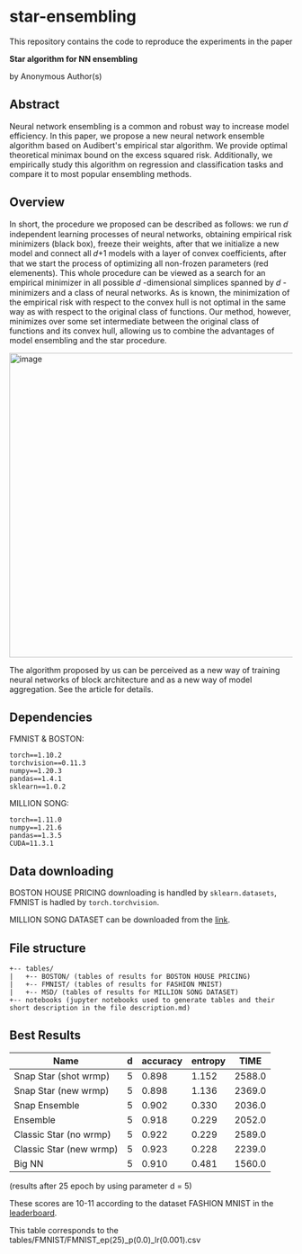 # star-ensembling

This repository contains the code to reproduce the experiments in the paper

**Star algorithm for NN ensembling**

by Anonymous Author(s)

## Abstract

Neural network ensembling is a common and robust way to increase model efficiency. In this paper, we propose a new neural network ensemble algorithm based on Audibert's empirical star algorithm. We provide optimal theoretical minimax bound on the excess squared risk. Additionally, we empirically study this algorithm on regression and classification tasks and compare it to most popular ensembling methods.

## Overview

In short, the procedure we proposed can be described as follows: we run  𝑑  independent learning processes of neural networks, obtaining empirical risk minimizers (black box), freeze their weights, after that we initialize a new model and connect all  𝑑+1  models with a layer of convex coefficients, after that we start the process of optimizing all non-frozen parameters (red elemenents). This whole procedure can be viewed as a search for an empirical minimizer in all possible  𝑑 -dimensional simplices spanned by  𝑑 -minimizers and a class of neural networks. As is known, the minimization of the empirical risk with respect to the convex hull is not optimal in the same way as with respect to the original class of functions. Our method, however, minimizes over some set intermediate between the original class of functions and its convex hull, allowing us to combine the advantages of model ensembling and the star procedure.

<img width="542" alt="image" src="https://user-images.githubusercontent.com/58306690/167785574-9ebd9b2b-0c98-4801-9e08-cc648ac7f080.png">


The algorithm proposed by us can be perceived as a new way of training neural networks of block architecture and as a new way of model aggregation. See the article for details.

## Dependencies

FMNIST & BOSTON:

```
torch==1.10.2
torchvision==0.11.3
numpy==1.20.3
pandas==1.4.1
sklearn==1.0.2
```

MILLION SONG:

```
torch==1.11.0
numpy==1.21.6
pandas==1.3.5
CUDA=11.3.1
```


## Data downloading

BOSTON HOUSE PRICING downloading is handled by `sklearn.datasets`, FMNIST is hadled by `torch.torchvision`.

MILLION SONG DATASET can be downloaded from the [link](https://archive.ics.uci.edu/ml/datasets/yearpredictionmsd).


## File structure

```
+-- tables/
|   +-- BOSTON/ (tables of results for BOSTON HOUSE PRICING)
|   +-- FMNIST/ (tables of results for FASHION MNIST)
|   +-- MSD/ (tables of results for MILLION SONG DATASET)
+-- notebooks (jupyter notebooks used to generate tables and their short description in the file description.md) 
```

## Best Results


| Name                    | d | accuracy  | entropy   | TIME   |
|-------------------------|---|-----------|-----------|--------|
| Snap Star (shot wrmp)   | 5 |   0.898   |   1.152   | 2588.0 |
| Snap Star (new wrmp)    | 5 |   0.898   |   1.136   | 2369.0 |
| Snap Ensemble           | 5 |   0.902   |   0.330   | 2036.0 |
| Ensemble                | 5 |   0.918   |   0.229   | 2052.0 |
| Classic Star (no wrmp)  | 5 |   0.922   |   0.229   | 2589.0 |
| Classic Star (new wrmp) | 5 |   0.923   |   0.228   | 2239.0 |
| Big NN                  | 5 |   0.910   |   0.481   | 1560.0 |

(results after 25 epoch by using parameter d = 5)

These scores are 10-11 according to the dataset FASHION MNIST in the [leaderboard](https://paperswithcode.com/sota/image-classification-on-fashion-mnist).

This table corresponds to the tables/FMNIST/FMNIST_ep(25)_p(0.0)_lr(0.001).csv

